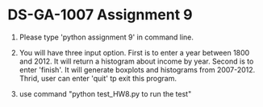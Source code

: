 DS-GA-1007 Assignment 9
=======================

1. Please type 'python assignment 9' in command line.

2. You will have three input option. First is to enter a year between 1800 and 2012. It will return a histogram about income by year. Second is to enter 'finish'. It will generate boxplots and histograms from 2007-2012. Thrid, user can enter 'quit' tp exit this program.

3. use command "python test_HW8.py to run the test"

